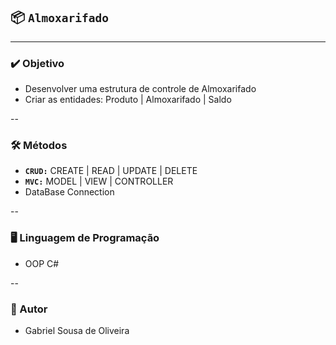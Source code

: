 ## 📦 **`Almoxarifado`**

---

### ✔️ Objetivo 

- Desenvolver uma estrutura de controle de Almoxarifado
- Criar as entidades: Produto | Almoxarifado | Saldo

--

### 🛠️ Métodos

- **`CRUD:`** CREATE | READ | UPDATE | DELETE
- **`MVC:`** MODEL | VIEW | CONTROLLER
- DataBase Connection

--

### 🖥️ Linguagem de Programação

- OOP C#

--

### 📝 Autor

- Gabriel Sousa de Oliveira
